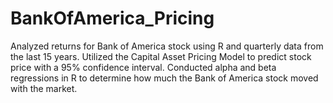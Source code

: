 # BankOfAmerica_Pricing
Analyzed returns for Bank of America stock using R and quarterly data from the last 15 years. Utilized the Capital Asset Pricing Model to predict stock price with a 95% confidence interval. Conducted alpha and beta regressions in R to determine how much the Bank of America stock moved with the market.
